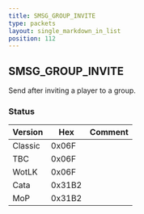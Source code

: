 ```yaml
---
title: SMSG_GROUP_INVITE
type: packets
layout: single_markdown_in_list
position: 112
---
```


## SMSG_GROUP_INVITE

Send after inviting a player to a group.

### Status

Version    | Hex        | Comment
---------- | ---------- | ---------- 
Classic    | 0x06F      | 
TBC        | 0x06F      | 
WotLK      | 0x06F      | 
Cata       | 0x31B2     | 
MoP        | 0x31B2     | 